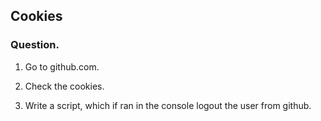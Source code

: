 ## Cookies

### Question.  
  
1. Go to github.com.

2. Check the cookies.

3. Write a script, which if ran in the console logout the user from github.
